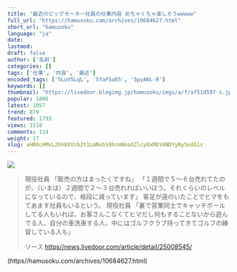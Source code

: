 ```yaml
---
title: "最近のビッグモーター社員の仕事内容 めちゃくちゃ楽しそうwwwww"
full_url: "https://hamusoku.com/archives/10684627.html"
short_url: "hamusoku"
language: "ja"
date: 
lastmod: 
draft: false
author: ['名前']
categories: []
tags: ['仕事', '内容', '最近']
encoded_tags: ['5LuV5LqL', '5YaF5a65', '5pyA6L-R']
keywords: []
thumbnail: "https://livedoor.blogimg.jp/hamusoku/imgs/a/f/af51d597-s.jpg"
popular: 1806
latest: 1057
trend: 879
featured: 1793
views: 1518
comments: 114
weight: 17
slug: aHR0cHMvL2hhbXVzb2t1LmNvbS9hcmNoaXZlcy8xMDY4NDYyNy5odG1s
---
```


![](https://livedoor.blogimg.jp/hamusoku/imgs/a/f/af51d597-s.jpg)

<blockquote><p></p><p>現役社員 「販売の方はまったくですね」 「１週間で５～６台売れてたのが、（いまは）２週間で２～３台売れればいいほう。それくらいのレベルになっているので、格段に減っています」 客足が遠のいたことでヒマをもてあます社員もいるという。 現役社員 「裏で営業同士でキャッチボールしてる人もいれば、お客さんこなくてヒマだし何もすることないから遊んでる人、自分の車洗車する人、中にはゴルフクラブ持ってきてゴルフの練習している人も」</p>ソース <a href='https//news.livedoor.com/article/detail/25008545/' target='blank'>https//news.livedoor.com/article/detail/25008545/</a></blockquote>

(https//hamusoku.com/archives/10684627.html)
